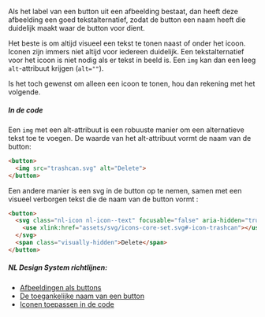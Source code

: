 <!-- @license CC0-1.0 -->

Als het label van een button uit een afbeelding bestaat, dan heeft deze afbeelding een goed tekstalternatief, zodat de button een naam heeft die duidelijk maakt waar de button voor dient.

Het beste is om altijd visueel een tekst te tonen naast of onder het icoon. Iconen zijn immers niet altijd voor iedereen duidelijk. Een tekstalternatief voor het icoon is niet nodig als er tekst in beeld is. Een `img` kan dan een leeg `alt`-attribuut krijgen (`alt=""`).

Is het toch gewenst om alleen een icoon te tonen, hou dan rekening met het volgende.

##### In de code

Een `img` met een alt-attribuut is een robuuste manier om een alternatieve tekst toe te voegen. De waarde van het alt-attribuut vormt de naam van de button:

```html
<button>
  <img src="trashcan.svg" alt="Delete">
</button>
```

Een andere manier is een svg in de button op te nemen, samen met een visueel verborgen tekst die de naam van de button vormt :

```html
<button>
  <svg class="nl-icon nl-icon--text" focusable="false" aria-hidden="true">
    <use xlink:href="assets/svg/icons-core-set.svg#-icon-trashcan"></use>
  </svg>
  <span class="visually-hidden">Delete</span>
</button>
```

##### NL Design System richtlijnen:

- [Afbeeldingen als buttons](/richtlijnen/formulieren/buttons/afbeelding-als-button)
- [De toegankelijke naam van een button](/richtlijnen/formulieren/buttons/toegankelijke-naam)
- [Iconen toepassen in de code](https://www.nldesignsystem.nl/richtlijnen/stijl/iconen/#toepassen-in-code)
